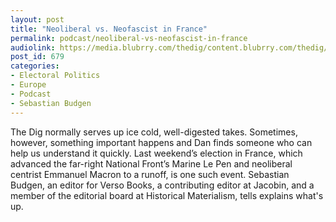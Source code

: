 ```yaml
---
layout: post
title: "Neoliberal vs. Neofascist in France"
permalink: podcast/neoliberal-vs-neofascist-in-france
audiolink: https://media.blubrry.com/thedig/content.blubrry.com/thedig/The_Dig_-_EP_22_-_Budgen.mp3
post_id: 679
categories: 
- Electoral Politics
- Europe
- Podcast
- Sebastian Budgen
---
```


The Dig normally serves up ice cold, well-digested takes. Sometimes, however, something important happens and Dan finds someone who can help us understand it quickly. Last weekend’s election in France, which advanced the far-right National Front’s Marine Le Pen and neoliberal centrist Emmanuel Macron to a runoff, is one such event. Sebastian Budgen, an editor for Verso Books, a contributing editor at Jacobin, and a member of the editorial board at Historical Materialism, tells explains what's up.